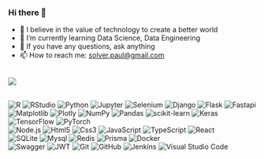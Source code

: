 ### Hi there 👋

- 🙏 I believe in the value of technology to create a better world
- 🌱 I’m currently learning Data Science, Data Engineering
- 💬 If you have any questions, ask anything
- 📫 How to reach me: solver.paul@gmail.com

<br/>

<!--
**Paul-scpark/Paul-scpark** is a ✨ _special_ ✨ repository because its `README.md` (this file) appears on your GitHub profile.

Here are some ideas to get you started:

- 🔭 I’m currently working on ...
- 🌱 I’m currently learning ...
- 👯 I’m looking to collaborate on ...
- 🤔 I’m looking for help with ...
- 💬 Ask me about ...
- 📫 How to reach me: ...
- 😄 Pronouns: ...
- ⚡ Fun fact: ...
-->

<a href="https://github.com/anuraghazra/github-readme-stats">
  <img align="center" src="https://github-readme-stats.vercel.app/api?username=Paul-scpark&hide=stars&count_private=true&show_icons=true&theme=dracula" />
</a>

<br/>
<br/>

![R](https://img.shields.io/badge/-R-blue?style=flat-square&logo=R)
![RStudio](https://img.shields.io/badge/-RStudio-gray?style=flat-square&logo=RStudio)
![Python](https://img.shields.io/badge/-Python-14354C?style=flat-square&logo=Python)
![Jupyter](https://img.shields.io/badge/-jupyter-black?style=flat-square&logo=jupyter)
![Selenium](https://img.shields.io/badge/-selenium-%43B02A?style=flat-square&logo=selenium&logoColor=white)
![Django](https://img.shields.io/badge/-Django-092E20?style=flat-square&logo=Django)
![Flask](https://img.shields.io/badge/-Flask-%23000?style=flat-square&logo=flask)
![Fastapi](https://img.shields.io/badge/-Fastapi-005571?style=flat-square&logo=Fastapi) <br/>
![Matplotlib](https://img.shields.io/badge/Matplotlib-%23#ffffff.svg?style=flat-square&logo=Matplotlib&logoColor=white)
![Plotly](https://img.shields.io/badge/Plotly-%233F4F75.svg?style=flat-square&logo=plotly&logoColor=white)
![NumPy](https://img.shields.io/badge/numpy-%23013243.svg?style=flat-square&logo=numpy&logoColor=white)
![Pandas](https://img.shields.io/badge/pandas-%23150458.svg?style=flat-square&logo=pandas&logoColor=white)
![scikit-learn](https://img.shields.io/badge/scikit--learn-%23F7931E.svg?style=flat-square&logo=scikit-learn&logoColor=white)
![Keras](https://img.shields.io/badge/Keras-%23D00000.svg?style=flat-square&logo=Keras&logoColor=white)
![TensorFlow](https://img.shields.io/badge/TensorFlow-%23FF6F00.svg?style=flat-square&logo=TensorFlow&logoColor=white)
![PyTorch](https://img.shields.io/badge/PyTorch-%23EE4C2C.svg?style=flat-square&logo=PyTorch&logoColor=white) <br/>
![Node.js](https://img.shields.io/badge/-Node.js-6DA55F?style=flat-square&logo=Node.js)
![Html5](https://img.shields.io/badge/-Html5-%23E34F26?style=flat-square&logo=html5&logoColor=white)
![Css3](https://img.shields.io/badge/-Css3-%231572B6?style=flat-square&logo=css3)
![JavaScript](https://img.shields.io/badge/-JavaScript-%23323330?style=flat-square&logo=javascript)
![TypeScript](https://img.shields.io/badge/-TypeScript-%23007ACC?style=flat-square&logo=typescript)
![React](https://img.shields.io/badge/-React-%2320232a?style=flat-square&logo=react) <br/>
![SQLite](https://img.shields.io/badge/-SQLite-%2307405e?style=flat-square&logo=SQLite)
![Mysql](https://img.shields.io/badge/-Mysql-black?style=flat-square&logo=mysql&logoColor=white)
![Redis](https://img.shields.io/badge/redis-%23DD0031.svg?style=flat-square&logo=redis&logoColor=white)
![Prisma](https://img.shields.io/badge/-Prisma-3982CE?style=flat-square&logo=Prisma)
![Docker](https://img.shields.io/badge/docker-%230db7ed.svg?style=flat-square&logo=docker&logoColor=white) <br/>
![Swagger](https://img.shields.io/badge/-Swagger-%23Clojure?style=flat-square&logo=Swagger&logoColor=white)
![JWT](https://img.shields.io/badge/-JWT-black?style=flat-square&logo=JSONWebTokens)
![Git](https://img.shields.io/badge/-Git-%23F05033?style=flat-square&logo=git&logoColor=white)
![GitHub](https://img.shields.io/badge/-GitHub-%23121011?style=flat-square&logo=github)
![Jenkins](https://img.shields.io/badge/jenkins-%232C5263.svg?style=flat-square&logo=jenkins&logoColor=white)
![Visual Studio Code](https://img.shields.io/badge/Visual%20Studio%20Code-0078d7.svg?style=flat-square&logo=visual-studio-code&logoColor=white)
